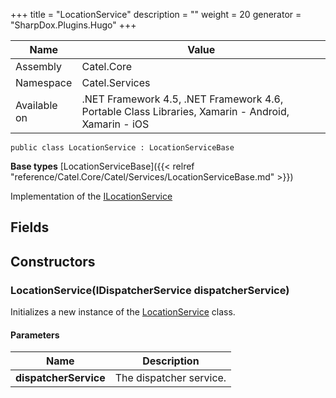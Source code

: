 

+++
title = "LocationService" 
description = ""
weight = 20
generator = "SharpDox.Plugins.Hugo"
+++

Name|Value
---|---
Assembly|Catel.Core
Namespace|Catel.Services
Available on|.NET Framework 4.5, .NET Framework 4.6, Portable Class Libraries, Xamarin - Android, Xamarin - iOS

```
public class LocationService : LocationServiceBase
```

**Base types**
[LocationServiceBase]({{&lt; relref "reference/Catel.Core/Catel/Services/LocationServiceBase.md" &gt;}})

Implementation of the [ILocationService](#)

## Fields

## Constructors

### LocationService(IDispatcherService dispatcherService)

Initializes a new instance of the [LocationService](#) class.

#### Parameters

Name|Description
---|---
**dispatcherService**|The dispatcher service.

